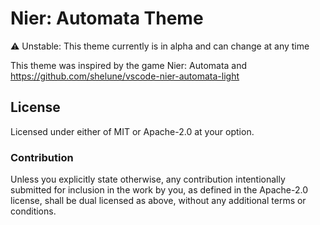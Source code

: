 # Nier: Automata Theme
:warning: Unstable: This theme currently is in alpha and can change at any time

This theme was inspired by the game Nier: Automata and https://github.com/shelune/vscode-nier-automata-light


## License

Licensed under either of MIT or Apache-2.0 at your option.

### Contribution

Unless you explicitly state otherwise, any contribution intentionally submitted
for inclusion in the work by you, as defined in the Apache-2.0 license, shall be
dual licensed as above, without any additional terms or conditions.